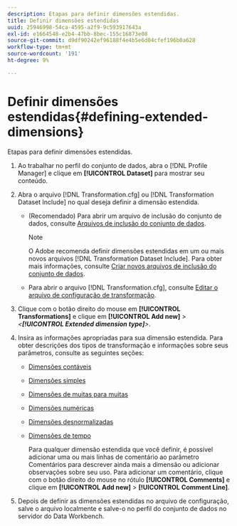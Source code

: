 ```yaml
---
description: Etapas para definir dimensões estendidas.
title: Definir dimensões estendidas
uuid: 25946998-54ca-4595-a2f9-9c593917643a
exl-id: e1664548-e2b4-47bb-8bec-155c16873e08
source-git-commit: d9df90242ef96188f4e4b5e6d04cfef196b0a628
workflow-type: tm+mt
source-wordcount: '191'
ht-degree: 9%

---
```


# Definir dimensões estendidas{#defining-extended-dimensions}

Etapas para definir dimensões estendidas.

1. Ao trabalhar no perfil do conjunto de dados, abra o [!DNL Profile Manager] e clique em **[!UICONTROL Dataset]** para mostrar seu conteúdo.
1. Abra o arquivo [!DNL Transformation.cfg] ou [!DNL Transformation Dataset Include] no qual deseja definir a dimensão estendida.

   * (Recomendado) Para abrir um arquivo de inclusão do conjunto de dados, consulte [Arquivos de inclusão do conjunto de dados](../../../home/c-dataset-const-proc/c-dataset-inc-files/c-abt-dataset-inc-files.md).

      >[!NOTE]
      >
      >O Adobe recomenda definir dimensões estendidas em um ou mais novos arquivos [!DNL Transformation Dataset Include]. Para obter mais informações, consulte [Criar novos arquivos de inclusão do conjunto de dados](../../../home/c-dataset-const-proc/c-dataset-inc-files/c-work-dataset-inc-files/t-create-new-dataset-inc-files.md#task-b29f30605c374a6ca747ac843337b06e).

   * Para abrir o arquivo [!DNL Transformation.cfg], consulte [Editar o arquivo de configuração de transformação](../../../home/c-dataset-const-proc/c-trans-config-file/t-edit-trans-config-file.md#task-cfef4142c1bf4437a669d1fdc75cabbc).

1. Clique com o botão direito do mouse em **[!UICONTROL Transformations]** e clique em **[!UICONTROL Add new]** > *&lt;**[!UICONTROL Extended dimension type]**>*.
1. Insira as informações apropriadas para sua dimensão estendida. Para obter descrições dos tipos de transformação e informações sobre seus parâmetros, consulte as seguintes seções:

   * [Dimensões contáveis](../../../home/c-dataset-const-proc/c-ex-dim/c-types-ex-dim/c-count-dim.md#concept-f28b633419494e7bbc510012dbfcc6f8)
   * [Dimensões simples](../../../home/c-dataset-const-proc/c-ex-dim/c-types-ex-dim/c-simple-dim.md#concept-c1d804dac4094489afe61560d2908181)
   * [Dimensões de muitas para muitas](../../../home/c-dataset-const-proc/c-ex-dim/c-types-ex-dim/c-many-dim.md#concept-5ed3cca8b2194d4f96134f6238040998)
   * [Dimensões numéricas](../../../home/c-dataset-const-proc/c-ex-dim/c-types-ex-dim/c-num-dim.md#concept-8513b9afaff447c8b334410b565b91ed)
   * [Dimensões desnormalizadas](../../../home/c-dataset-const-proc/c-ex-dim/c-types-ex-dim/c-denormal-dim.md#concept-54a2600b8ee748b7acff405daccf3489)
   * [Dimensões de tempo](../../../home/c-dataset-const-proc/c-ex-dim/c-types-ex-dim/c-time-dim.md#concept-1e4eeb8d33964bb2a8d5768d6439df67)

      Para qualquer dimensão estendida que você definir, é possível adicionar uma ou mais linhas de comentário ao parâmetro Comentários para descrever ainda mais a dimensão ou adicionar observações sobre seu uso. Para adicionar um comentário, clique com o botão direito do mouse no rótulo **[!UICONTROL Comments]** e clique em **[!UICONTROL Add new]** > **[!UICONTROL Comment Line]**.

1. Depois de definir as dimensões estendidas no arquivo de configuração, salve o arquivo localmente e salve-o no perfil do conjunto de dados no servidor do Data Workbench.
